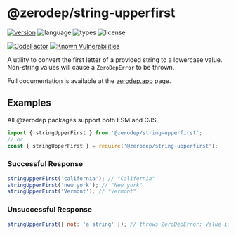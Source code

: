 # @zerodep/string-upperfirst

[![version](https://img.shields.io/npm/v/@zerodep/string-upperfirst?style=flat-square&color=blue)](https://www.npmjs.com/package/@zerodep/string-upperfirst)
![language](https://img.shields.io/badge/typescript-100%25-blue?style=flat-square)
![types](https://img.shields.io/badge/types-included-blue?style=flat-square)
![license](https://img.shields.io/github/license/cdepage/zerodep?color=blue&style=flat-square)

[![CodeFactor](https://www.codefactor.io/repository/github/cdepage/zerodep/badge)](https://www.codefactor.io/repository/github/cdepage/zerodep)
[![Known Vulnerabilities](https://snyk.io/test/github/cdepage/zerodep/badge.svg)](https://snyk.io/test/github/cdepage/zerodep)

A utility to convert the first letter of a provided string to a lowercase value. Non-string values will cause a `ZeroDepError` to be thrown.

Full documentation is available at the [zerodep.app](http://zerodep.app/#/string/upperfirst) page.

## Examples

All @zerodep packages support both ESM and CJS.

```javascript
import { stringUpperFirst } from '@zerodep/string-upperfirst';
// or
const { stringUpperFirst } = require('@zerodep/string-upperfirst');
```

### Successful Response

```javascript
stringUpperFirst('california'); // "California"
stringUpperFirst('new york'); // "New york"
stringUpperFirst('Vermont'); // "Vermont"
```

### Unsuccessful Response

```javascript
stringUpperFirst({ not: 'a string' }); // throws ZeroDepError: Value is not a string
```
